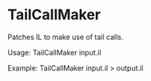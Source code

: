 TailCallMaker
=============

Patches IL to make use of tail calls.

Usage: TailCallMaker input.il

Example: TailCallMaker input.il > output.il
